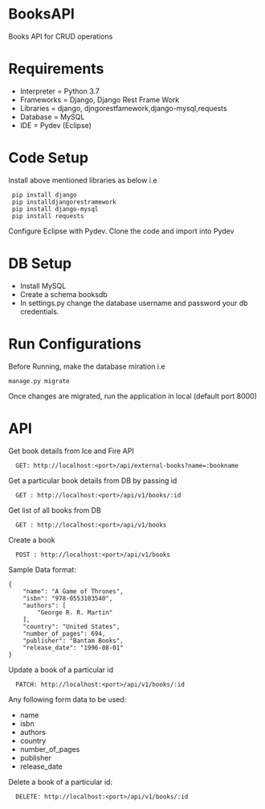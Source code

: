 # BooksAPI
Books API for CRUD operations

# Requirements

 - Interpreter = Python 3.7  
 - Frameworks = Django, Django Rest Frame  Work 
 - Libraries = django, djngorestfamework,django-mysql,requests 
 - Database = MySQL
 - IDE = Pydev (Eclipse)

  
# Code Setup
  Install above mentioned libraries as below i.e

     pip install django
     pip installdjangorestramework
     pip install django-mysql
     pip install requests

  Configure Eclipse with Pydev.
  Clone the code and import into Pydev
  
 # DB Setup

 - Install MySQL 
 - Create a schema booksdb    
 - In settings.py change the database username and password your db credentials.

   
 # Run Configurations
  Before Running, make the database miration  i.e 

    manage.py migrate 

  
  Once changes are migrated, run the application in local (default port 8000)
  
  
  # API
  
  Get book details from Ice and Fire API

      GET: http://localhost:<port>/api/external-books?name=:bookname

  
  Get a particular book details from DB by passing id

      GET : http://localhost:<port>/api/v1/books/:id

  
  Get list of all books from DB

      GET : http://localhost:<port>/api/v1/books

  
  Create a book

      POST : http://localhost:<port>/api/v1/books

  Sample Data format:

    {
        "name": "A Game of Thrones",
        "isbn": "978-0553103540",
        "authors": [
            "George R. R. Martin"
        ],
        "country": "United States",
        "number_of_pages": 694,
        "publisher": "Bantam Books",
        "release_date": "1996-08-01"
    }

  
  Update a book of a particular id

      PATCH: http://localhost:<port>/api/v1/books/:id

    
  Any following form data to be used:
       

 - name
 - isbn
 - authors
 - country
 - number_of_pages
 - publisher
 - release_date

        
  Delete a book of a particular id:

      DELETE: http://localhost:<port>/api/v1/books/:id
